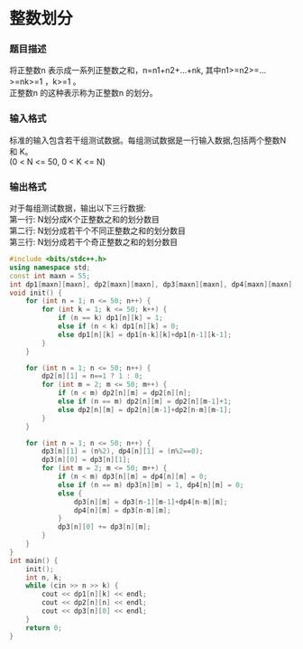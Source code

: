 # 整数划分
### 题目描述
将正整数n 表示成一系列正整数之和，n=n1+n2+…+nk, 其中n1>=n2>=…>=nk>=1 ，k>=1 。<br>
正整数n 的这种表示称为正整数n 的划分。<br>

### 输入格式
标准的输入包含若干组测试数据。每组测试数据是一行输入数据,包括两个整数N 和 K。<br>
(0 < N <= 50, 0 < K <= N)<br>

### 输出格式
对于每组测试数据，输出以下三行数据:<br>
第一行: N划分成K个正整数之和的划分数目<br>
第二行: N划分成若干个不同正整数之和的划分数目<br>
第三行: N划分成若干个奇正整数之和的划分数目<br>
```cpp
#include <bits/stdc++.h>
using namespace std;
const int maxn = 55;
int dp1[maxn][maxn], dp2[maxn][maxn], dp3[maxn][maxn], dp4[maxn][maxn];
void init() {
    for (int n = 1; n <= 50; n++) {
        for (int k = 1; k <= 50; k++) {
            if (n == k) dp1[n][k] = 1;
            else if (n < k) dp1[n][k] = 0;
            else dp1[n][k] = dp1[n-k][k]+dp1[n-1][k-1];
        }
    }

    for (int n = 1; n <= 50; n++) {
        dp2[n][1] = n==1 ? 1 : 0;
        for (int m = 2; m <= 50; m++) {
            if (n < m) dp2[n][m] = dp2[n][n];
            else if (n == m) dp2[n][m] = dp2[n][m-1]+1;
            else dp2[n][m] = dp2[n][m-1]+dp2[n-m][m-1];
        }
    }

    for (int n = 1; n <= 50; n++) {
        dp3[n][1] = (n%2), dp4[n][1] = (n%2==0);
        dp3[n][0] = dp3[n][1];
        for (int m = 2; m <= 50; m++) {
            if (n < m) dp3[n][m] = dp4[n][m] = 0;
            else if (n == m) dp3[n][m] = 1, dp4[n][m] = 0;
            else {
                dp3[n][m] = dp3[n-1][m-1]+dp4[n-m][m];
                dp4[n][m] = dp3[n-m][m];
            }
            dp3[n][0] += dp3[n][m];
        }
    }
}
int main() {
    init();
    int n, k;
    while (cin >> n >> k) {
        cout << dp1[n][k] << endl;
        cout << dp2[n][n] << endl;
        cout << dp3[n][0] << endl;
    }
    return 0;
} 
```

